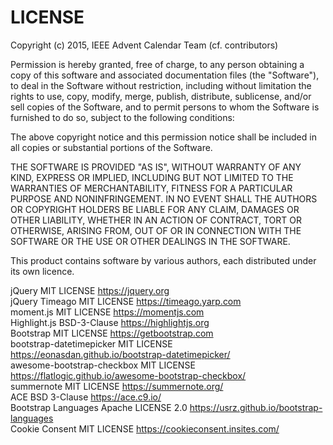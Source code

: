 # LICENSE #
Copyright (c) 2015, IEEE Advent Calendar Team (cf. contributors)

Permission is hereby granted, free of charge, to any person obtaining a copy
of this software and associated documentation files (the "Software"), to deal
in the Software without restriction, including without limitation the rights
to use, copy, modify, merge, publish, distribute, sublicense, and/or sell
copies of the Software, and to permit persons to whom the Software is
furnished to do so, subject to the following conditions:

The above copyright notice and this permission notice shall be included in all
copies or substantial portions of the Software.

THE SOFTWARE IS PROVIDED "AS IS", WITHOUT WARRANTY OF ANY KIND, EXPRESS OR
IMPLIED, INCLUDING BUT NOT LIMITED TO THE WARRANTIES OF MERCHANTABILITY,
FITNESS FOR A PARTICULAR PURPOSE AND NONINFRINGEMENT. IN NO EVENT SHALL THE
AUTHORS OR COPYRIGHT HOLDERS BE LIABLE FOR ANY CLAIM, DAMAGES OR OTHER
LIABILITY, WHETHER IN AN ACTION OF CONTRACT, TORT OR OTHERWISE, ARISING FROM,
OUT OF OR IN CONNECTION WITH THE SOFTWARE OR THE USE OR OTHER DEALINGS IN THE
SOFTWARE.

This product contains software by various authors, each distributed under its
own licence. 

jQuery                      MIT LICENSE             https://jquery.org  
jQuery Timeago              MIT LICENSE             https://timeago.yarp.com  
moment.js                   MIT LICENSE             https://momentjs.com  
Highlight.js                BSD-3-Clause            https://highlightjs.org  
Bootstrap                   MIT LICENSE             https://getbootstrap.com  
bootstrap-datetimepicker    MIT LICENSE             https://eonasdan.github.io/bootstrap-datetimepicker/  
awesome-bootstrap-checkbox  MIT LICENSE             https://flatlogic.github.io/awesome-bootstrap-checkbox/  
summernote                  MIT LICENSE             https://summernote.org/  
ACE                         BSD 3-Clause            https://ace.c9.io/  
Bootstrap Languages         Apache LICENSE 2.0      https://usrz.github.io/bootstrap-languages  
Cookie Consent              MIT LICENSE             https://cookieconsent.insites.com/  
